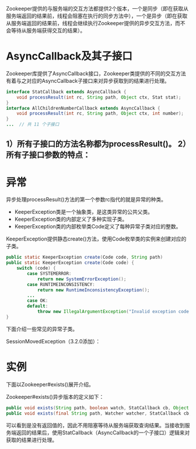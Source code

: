 
Zookeeper提供的与服务端的交互方法都提供2个版本，一个是同步（即在获取从服务端返回的结果前，线程会阻塞在执行的同步方法中），一个是异步（即在获取从服务端返回的结果前，线程会继续执行Zookeeper提供的异步交互方法，而不会等待从服务端获得交互的结果）。

# AsyncCallback及其子接口

Zookeeper库提供了AsyncCallback接口，Zookeeper类提供的不同的交互方法有着与之对应的AsyncCallback子接口来对异步获取到的结果进行处理。
```java
interface StatCallback extends AsyncCallback {
	void processResult(int rc, String path, Object ctx, Stat stat);
}
interface AllChildrenNumberCallback extends AsyncCallback {
	void processResult(int rc, String path, Object ctx, int number);
}
...  // 共 11 个子接口
```
1）所有子接口的方法名称都为processResult()。
2）所有子接口参数的特点：
- 


# 异常

异步处理processResult()方法的第一个参数rc指代的就是异常的种类。

- KeeperException类是一个抽象类，是这类异常的公共父类。
- KeeperException类的内部定义了多种实现子类。
- KeeperException类的内部枚举类Code定义了每种异常子类对应的整数。

KeeperException提供静态create()方法，使用Code枚举类的实例来创建对应的子类。
```java
public static KeeperException create(Code code, String path)
public static KeeperException create(Code code) {  
    switch (code) {  
	    case SYSTEMERROR:
		    return new SystemErrorException();
		case RUNTIMEINCONSISTENCY:  
		    return new RuntimeInconsistencyException();
		...
		case OK:  
		default:  
		    throw new IllegalArgumentException("Invalid exception code:" + code.code);  
}
```

下面介绍一些常见的异常子类。

SessionMovedException（3.2.0添加）：


# 实例

下面以Zookeeper#exists()展开介绍。

Zookeeper#exists()异步版本的定义如下：
```java
public void exists(String path, boolean watch, StatCallback cb, Object ctx)
public void exists(final String path, Watcher watcher, StatCallback cb, Object ctx)
```
可以看到是没有返回值的，因此不用阻塞等待从服务端获取查询结果。当接收到服务端返回的结果后，使用StatCallback（AsyncCallback的一个子接口）逻辑来对获取的结果进行处理。


# 